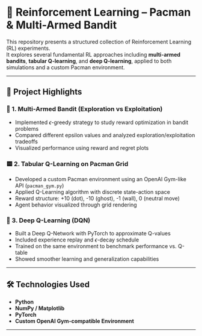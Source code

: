# 👾 Reinforcement Learning – Pacman & Multi-Armed Bandit

This repository presents a structured collection of Reinforcement Learning (RL) experiments.  
It explores several fundamental RL approaches including **multi-armed bandits**, **tabular Q-learning**, and **deep Q-learning**, applied to both simulations and a custom Pacman environment.

---

## 🧠 Project Highlights

### 🎰 1. Multi-Armed Bandit (Exploration vs Exploitation)
- Implemented $\epsilon$-greedy strategy to study reward optimization in bandit problems
- Compared different epsilon values and analyzed exploration/exploitation tradeoffs
- Visualized performance using reward and regret plots

### 🟨 2. Tabular Q-Learning on Pacman Grid
- Developed a custom Pacman environment using an OpenAI Gym-like API (`pacman_gym.py`)
- Applied Q-Learning algorithm with discrete state-action space
- Reward structure: +10 (dot), -10 (ghost), -1 (wall), 0 (neutral move)
- Agent behavior visualized through grid rendering

### 🧠 3. Deep Q-Learning (DQN)
- Built a Deep Q-Network with PyTorch to approximate Q-values
- Included experience replay and $\epsilon$-decay schedule
- Trained on the same environment to benchmark performance vs. Q-table
- Showed smoother learning and generalization capabilities

---

## 🛠️ Technologies Used

- **Python**
- **NumPy / Matplotlib**
- **PyTorch**
- **Custom OpenAI Gym-compatible Environment**

---
